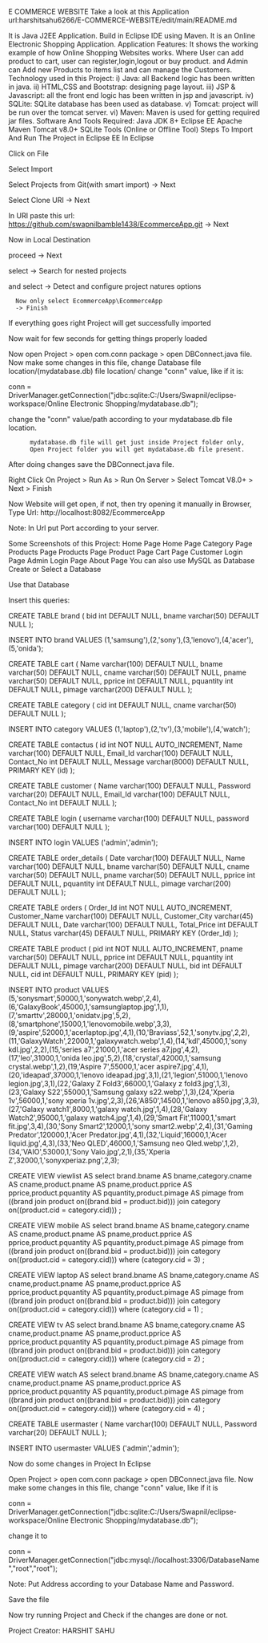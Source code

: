 E COMMERCE WEBSITE
Take a look at this Application
url:harshitsahu6266/E-COMMERCE-WEBSITE/edit/main/README.md

It is Java J2EE Application. Build in Eclipse IDE using Maven.
It is an Online Electronic Shopping Application.
Application Features:
It shows the working example of how Online Shopping Websites works.
Where User can add product to cart, user can register,login,logout or buy product. and Admin can Add new Products to items list and can manage the Customers.
Technology used in this Project:
i) Java: all Backend logic has been written in java.
ii) HTML,CSS and Bootstrap: designing page layout.
iii) JSP & Javascript: all the front end logic has been written in jsp and javascript.
iv) SQLite: SQLite database has been used as database.
v) Tomcat: project will be run over the tomcat server.
vi) Maven: Maven is used for getting required jar files.
Software And Tools Required:
Java JDK 8+
Eclipse EE
Apache Maven
Tomcat v8.0+
SQLite Tools (Online or Offline Tool)
Steps To Import And Run The Project in Eclipse EE
In Eclipse

Click on File

Select Import

Select Projects from Git(with smart import) -> Next

Select Clone URI -> Next

In URI paste this url: https://github.com/swapnilbamble1438/EcommerceApp.git -> Next

Now in Local Destination

proceed -> Next

select -> Search for nested projects

and select -> Detect and configure project natures options

      Now only select EcommerceApp\EcommerceApp
      -> Finish
If everything goes right Project will get successfully imported

Now wait for few seconds for getting things properly loaded

Now open Project > open com.conn package > open DBConnect.java file. Now make some changes in this file, change Database file location/(mydatabase.db) file location/ change "conn" value, like if it is:

conn = DriverManager.getConnection("jdbc:sqlite:C:/Users/Swapnil/eclipse- workspace/Online Electronic Shopping/mydatabase.db");

change the "conn" value/path according to your mydatabase.db file location.

          mydatabase.db file will get just inside Project folder only,
          Open Project folder you will get mydatabase.db file present.
After doing changes save the DBConnect.java file.

Right Click On Project > Run As > Run On Server > Select Tomcat V8.0+ > Next > Finish

Now Website will get open, if not, then try opening it manually in Browser, Type Url: http://localhost:8082/EcommerceApp

Note: In Url put Port according to your server.

Some Screenshots of this Project:
Home Page
Home Page
Category Page
Products Page
Products Page
Product Page
Cart Page
Customer Login Page
Admin Login Page
About Page
You can also use MySQL as Database
Create or Select a Database

Use that Database

Insert this queries:

CREATE TABLE brand ( bid int DEFAULT NULL, bname varchar(50) DEFAULT NULL );

INSERT INTO brand VALUES (1,'samsung'),(2,'sony'),(3,'lenovo'),(4,'acer'),(5,'onida');

CREATE TABLE cart ( Name varchar(100) DEFAULT NULL, bname varchar(50) DEFAULT NULL, cname varchar(50) DEFAULT NULL, pname varchar(50) DEFAULT NULL, pprice int DEFAULT NULL, pquantity int DEFAULT NULL, pimage varchar(200) DEFAULT NULL );

CREATE TABLE category ( cid int DEFAULT NULL, cname varchar(50) DEFAULT NULL );

INSERT INTO category VALUES (1,'laptop'),(2,'tv'),(3,'mobile'),(4,'watch');

CREATE TABLE contactus ( id int NOT NULL AUTO_INCREMENT, Name varchar(100) DEFAULT NULL, Email_Id varchar(100) DEFAULT NULL, Contact_No int DEFAULT NULL, Message varchar(8000) DEFAULT NULL, PRIMARY KEY (id) );

CREATE TABLE customer ( Name varchar(100) DEFAULT NULL, Password varchar(20) DEFAULT NULL, Email_Id varchar(100) DEFAULT NULL, Contact_No int DEFAULT NULL );

CREATE TABLE login ( username varchar(100) DEFAULT NULL, password varchar(100) DEFAULT NULL );

INSERT INTO login VALUES ('admin','admin');

CREATE TABLE order_details ( Date varchar(100) DEFAULT NULL, Name varchar(100) DEFAULT NULL, bname varchar(50) DEFAULT NULL, cname varchar(50) DEFAULT NULL, pname varchar(50) DEFAULT NULL, pprice int DEFAULT NULL, pquantity int DEFAULT NULL, pimage varchar(200) DEFAULT NULL );

CREATE TABLE orders ( Order_Id int NOT NULL AUTO_INCREMENT, Customer_Name varchar(100) DEFAULT NULL, Customer_City varchar(45) DEFAULT NULL, Date varchar(100) DEFAULT NULL, Total_Price int DEFAULT NULL, Status varchar(45) DEFAULT NULL, PRIMARY KEY (Order_Id) );

CREATE TABLE product ( pid int NOT NULL AUTO_INCREMENT, pname varchar(50) DEFAULT NULL, pprice int DEFAULT NULL, pquantity int DEFAULT NULL, pimage varchar(200) DEFAULT NULL, bid int DEFAULT NULL, cid int DEFAULT NULL, PRIMARY KEY (pid) );

INSERT INTO product VALUES (5,'sonysmart',50000,1,'sonywatch.webp',2,4),(6,'GalaxyBook',45000,1,'samsunglaptop.jpg',1,1),(7,'smarttv',28000,1,'onidatv.jpg',5,2),(8,'smartphone',15000,1,'lenovomobile.webp',3,3),(9,'aspire',52000,1,'acerlaptop.jpg',4,1),(10,'Braviass',52,1,'sonytv.jpg',2,2),(11,'GalaxyWatch',22000,1,'galaxywatch.webp',1,4),(14,'kdl',45000,1,'sony kdl.jpg',2,2),(15,'series a7',21000,1,'acer series a7.jpg',4,2),(17,'leo',31000,1,'onida leo.jpg',5,2),(18,'crystal',42000,1,'samsung crystal.webp',1,2),(19,'Aspire 7',55000,1,'acer aspire7.jpg',4,1),(20,'ideapad',37000,1,'lenovo ideapad.jpg',3,1),(21,'legion',51000,1,'lenovo legion.jpg',3,1),(22,'Galaxy Z Fold3',66000,1,'Galaxy z fold3.jpg',1,3),(23,'Galaxy S22',55000,1,'Samsung galaxy s22.webp',1,3),(24,'Xperia 1v',56000,1,'sony xperia 1v.jpg',2,3),(26,'A850',14500,1,'lenovo a850.jpg',3,3),(27,'Galaxy watch1',8000,1,'galaxy watch.jpg',1,4),(28,'Galaxy Watch2',95000,1,'galaxy watch4.jpg',1,4),(29,'Smart Fit',11000,1,'smart fit.jpg',3,4),(30,'Sony Smart2',12000,1,'sony smart2.webp',2,4),(31,'Gaming Predator',120000,1,'Acer Predator.jpg',4,1),(32,'Liquid',16000,1,'Acer liquid.jpg',4,3),(33,'Neo QLED',46000,1,'Samsung neo Qled.webp',1,2),(34,'VAIO',53000,1,'Sony Vaio.jpg',2,1),(35,'Xperia Z',32000,1,'sonyxperiaz.png',2,3);

CREATE VIEW viewlist AS select brand.bname AS bname,category.cname AS cname,product.pname AS pname,product.pprice AS pprice,product.pquantity AS pquantity,product.pimage AS pimage from ((brand join product on((brand.bid = product.bid))) join category on((product.cid = category.cid))) ;

CREATE VIEW mobile AS select brand.bname AS bname,category.cname AS cname,product.pname AS pname,product.pprice AS pprice,product.pquantity AS pquantity,product.pimage AS pimage from ((brand join product on((brand.bid = product.bid))) join category on((product.cid = category.cid))) where (category.cid = 3) ;

CREATE VIEW laptop AS select brand.bname AS bname,category.cname AS cname,product.pname AS pname,product.pprice AS pprice,product.pquantity AS pquantity,product.pimage AS pimage from ((brand join product on((brand.bid = product.bid))) join category on((product.cid = category.cid))) where (category.cid = 1) ;

CREATE VIEW tv AS select brand.bname AS bname,category.cname AS cname,product.pname AS pname,product.pprice AS pprice,product.pquantity AS pquantity,product.pimage AS pimage from ((brand join product on((brand.bid = product.bid))) join category on((product.cid = category.cid))) where (category.cid = 2) ;

CREATE VIEW watch AS select brand.bname AS bname,category.cname AS cname,product.pname AS pname,product.pprice AS pprice,product.pquantity AS pquantity,product.pimage AS pimage from ((brand join product on((brand.bid = product.bid))) join category on((product.cid = category.cid))) where (category.cid = 4) ;

CREATE TABLE usermaster ( Name varchar(100) DEFAULT NULL, Password varchar(20) DEFAULT NULL );

INSERT INTO usermaster VALUES ('admin','admin');

Now do some changes in Project
In Eclipse

Open Project > open com.conn package > open DBConnect.java file. Now make some changes in this file, change "conn" value, like if it is

conn = DriverManager.getConnection("jdbc:sqlite:C:/Users/Swapnil/eclipse- workspace/Online Electronic Shopping/mydatabase.db");

change it to

conn = DriverManager.getConnection("jdbc:mysql://localhost:3306/DatabaseName","root","root");

Note: Put Address according to your Database Name and Password.

Save the file

Now try running Project and Check if the changes are done or not.

Project Creator: HARSHIT SAHU
